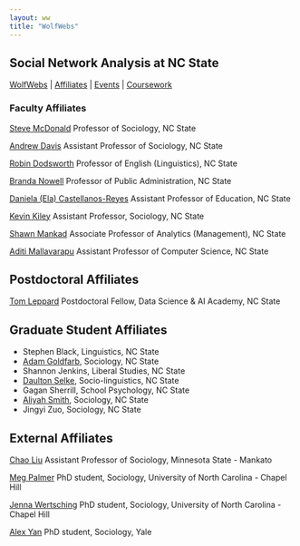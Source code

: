 ```yaml
---
layout: ww
title: "WolfWebs"
---
```


## Social Network Analysis at NC State

[WolfWebs](/WolfWebs/) | [Affiliates](/WolfWebs/affiliates.html) | [Events](/WolfWebs/events.html) | [Coursework](/WolfWebs/coursework.html) 

### Faculty Affiliates

[Steve McDonald](https://chass.ncsu.edu/people/sjmcdona/)
Professor of Sociology, NC State

[Andrew Davis](https://chass.ncsu.edu/people/apdavis5/)
Assistant Professor of Sociology, NC State

[Robin Dodsworth](https://chass.ncsu.edu/people/rmdodswo/)
Professor of English (Linguistics), NC State

[Branda Nowell](https://chass.ncsu.edu/people/blnowell/)
Professor of Public Administration, NC State

[Daniela (Ela) Castellanos-Reyes](https://ced.ncsu.edu/people/dcastel2/)
Assistant Professor of Education, NC State

[Kevin Kiley](https://chass.ncsu.edu/people/kkiley/)
Assistant Professor, Sociology, NC State

[Shawn Mankad](https://poole.ncsu.edu/people/shawn-mankad/)
Associate Professor of Analytics (Management), NC State

[Aditi Mallavarapu](https://www.csc.ncsu.edu/people/amallav)
Assistant Professor of Computer Science, NC State


## Postdoctoral Affiliates 
[Tom Leppard](https://tom-r-leppard.github.io/)
Postdoctoral Fellow, Data Science & AI Academy, NC State

## Graduate Student Affiliates
 - Stephen Black, Linguistics, NC State
 - [Adam Goldfarb](https://chass.ncsu.edu/people/ajgoldfa/), Sociology, NC State
 - Shannon Jenkins, Liberal Studies, NC State
 - [Daulton Selke](https://selked.github.io/), Socio-linguistics, NC State
 - Gagan Sherrill, School Psychology, NC State
 - [Aliyah Smith](https://chass.ncsu.edu/people/asmith37/), Sociology, NC State
 - Jingyi Zuo, Sociology, NC State

## External Affiliates
[Chao Liu](https://hss.mnsu.edu/academic-programs/nonprofit-leadership/faculty-and-staff/chao-liu/)
Assistant Professor of Sociology, Minnesota State - Mankato

[Meg Palmer](https://sociology.unc.edu/people-page/margaret-palmer/)
PhD student, Sociology, University of North Carolina - Chapel Hill

[Jenna Wertsching](https://sociology.unc.edu/people-page/jenna-wertsching/)
PhD student, Sociology, University of North Carolina - Chapel Hill

[Alex Yan](https://sociology.yale.edu/people/alex-yan)
PhD student, Sociology, Yale 
